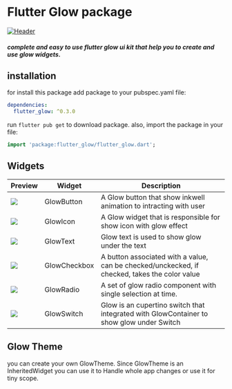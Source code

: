 # Flutter Glow package

[![Header](https://raw.githubusercontent.com/payam-zahedi/flutter-glow/master/res/images/Header.png "Header")](https://raw.githubusercontent.com/payam-zahedi/flutter-glow/master/res/images/Header.png "Header")

##### complete and easy to use flutter glow ui kit that help you to create and use glow widgets.

## installation
for install this package add package to your pubspec.yaml file:
```yaml
dependencies:
  flutter_glow: ^0.3.0
```
run `flutter pub get` to download package. also, import the package in your file:
```dart
import 'package:flutter_glow/flutter_glow.dart';
```
## Widgets
<table>
<thead>
<tr>
<th>Preview</th>
<th>Widget</th>
<th>Description</th>
</tr>
</thead>
<tbody>
<tr>
  <td><img src="https://github.com/payam-zahedi/flutter-glow/blob/master/res/images/components/button.png?raw=true"/></td>
  <td>GlowButton</td>
  <td>A Glow button that show inkwell animation to intracting with user</td>
</tr>
<tr>
  <td><img src="https://github.com/payam-zahedi/flutter-glow/blob/master/res/images/components/icon.png?raw=true"/></td>
  <td>GlowIcon</td>
  <td>A Glow widget that is responsible for show icon with glow effect</td>
</tr>
<tr>
  <td><img src="https://github.com/payam-zahedi/flutter-glow/blob/master/res/images/components/text.png?raw=true"/></td>
  <td>GlowText</td>
  <td> Glow text is used to show glow under the text</td>
</tr>
<tr>
  <td><img src="https://github.com/payam-zahedi/flutter-glow/blob/master/res/images/components/checkbox.png?raw=true"/> </td>
  <td>GlowCheckbox</td>
  <td>A button associated with a value, can be checked/unckecked, if checked, takes the color value
  </td>
</tr>
<tr>
  <td><img src="https://github.com/payam-zahedi/flutter-glow/blob/master/res/images/components/radio.png?raw=true"/></td>
  <td>GlowRadio</td>
  <td>A set of glow radio component with single selection at time.</td>
</tr>
<tr>
  <td><img src="https://github.com/payam-zahedi/flutter-glow/blob/master/res/images/components/switch.png?raw=true"/></td>
  <td>GlowSwitch </td>
  <td>Glow is an cupertino switch that integrated with GlowContainer to show glow under Switch</td>
</tr>
</tbody>
</table>

## Glow Theme
you can create your own GlowTheme. Since GlowTheme is an InheritedWidget you can use it to Handle 
whole app changes or use it for tiny scope.

